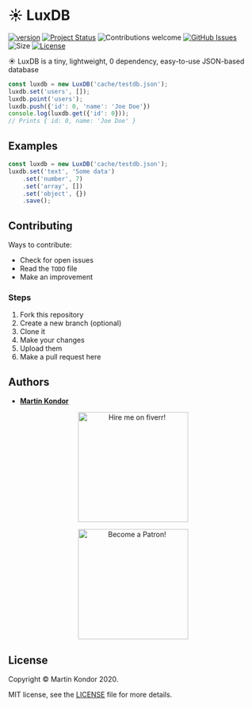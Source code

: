 # ☀ LuxDB

[![version](https://img.shields.io/badge/version-v0.1.0-red.svg)](https://github.com/MartinKondor/LuxDB) [![Project Status](https://img.shields.io/badge/status-active-brightgreen.svg)](https://github.com/MartinKondor/SimpleComposer) ![Contributions welcome](https://img.shields.io/badge/contributions-welcome-brightgreen.svg) [![GitHub Issues](https://img.shields.io/github/issues/MartinKondor/LuxDB.svg)](https://github.com/MartinKondor/LuxDB/issues) ![Size](https://img.shields.io/bundlephobia/minzip/stormdb?color=brightgreen) [![License](https://img.shields.io/badge/license-MIT-blue)](./LICENSE)

☀ LuxDB is a tiny, lightweight, 0 dependency, easy-to-use JSON-based database

```js
const luxdb = new LuxDB('cache/testdb.json');
luxdb.set('users', []);
luxdb.point('users');
luxdb.push({'id': 0, 'name': 'Joe Doe'})
console.log(luxdb.get({'id': 0}));
// Prints { id: 0, name: 'Joe Doe' }
```

## Examples

```js
const luxdb = new LuxDB('cache/testdb.json');
luxdb.set('text', 'Some data')
    .set('number', 7)
    .set('array', [])
    .set('object', {})
    .save();
```

## Contributing

Ways to contribute:

* Check for open issues
* Read the ```TODO``` file
* Make an improvement

### Steps

1. Fork this repository
2. Create a new branch (optional)
3. Clone it
4. Make your changes
5. Upload them
6. Make a pull request here

## Authors

* **[Martin Kondor](https://github.com/MartinKondor)**

<p align="center">
<a title="Fiverr" href="https://www.fiverr.com/martinkondor">
<img id="fiverr-img" class="img-responsive" alt="Hire me on fiverr!" title="Hire me on fiverr!" src="https://martinkondor.github.io/img/hire_me_on_fiverr_button.png" width="222">
</a>
</p>

<p align="center"><a href="https://www.patreon.com/bePatron?u=17006186" data-patreon-widget-type="become-patron-button"><img width="222" class="img-responsive" alt="Become a Patron!" title="Become a Patron!" src="https://martinkondor.github.io/img/become_a_patron_button.png"></a></p>

## License

Copyright &copy; Martin Kondor 2020.

MIT license, see the [LICENSE](./LICENSE) file for more details.
